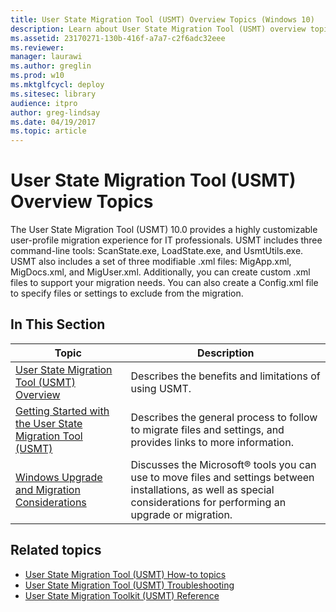 ```yaml
---
title: User State Migration Tool (USMT) Overview Topics (Windows 10)
description: Learn about User State Migration Tool (USMT) overview topics that describe USMT as a highly customizable user-profile migration experience for IT professionals.
ms.assetid: 23170271-130b-416f-a7a7-c2f6adc32eee
ms.reviewer: 
manager: laurawi
ms.author: greglin
ms.prod: w10
ms.mktglfcycl: deploy
ms.sitesec: library
audience: itpro
author: greg-lindsay
ms.date: 04/19/2017
ms.topic: article
---
```


# User State Migration Tool (USMT) Overview Topics
The User State Migration Tool (USMT) 10.0 provides a highly customizable user-profile migration experience for IT professionals. USMT includes three command-line tools: ScanState.exe, LoadState.exe, and UsmtUtils.exe. USMT also includes a set of three modifiable .xml files: MigApp.xml, MigDocs.xml, and MigUser.xml. Additionally, you can create custom .xml files to support your migration needs. You can also create a Config.xml file to specify files or settings to exclude from the migration.

## In This Section

|Topic |Description|
|------|-----------|
|[User State Migration Tool (USMT) Overview](usmt-overview.md)|Describes the benefits and limitations of using USMT.|
|[Getting Started with the User State Migration Tool (USMT)](getting-started-with-the-user-state-migration-tool.md)|Describes the general process to follow to migrate files and settings, and provides links to more information.|
|[Windows Upgrade and Migration Considerations](../upgrade/windows-upgrade-and-migration-considerations.md)|Discusses the Microsoft® tools you can use to move files and settings between installations, as well as special considerations for performing an upgrade or migration.|

## Related topics
- [User State Migration Tool (USMT) How-to topics](usmt-how-to.md)
- [User State Migration Tool (USMT) Troubleshooting](usmt-troubleshooting.md)
- [User State Migration Toolkit (USMT) Reference](usmt-reference.md)
